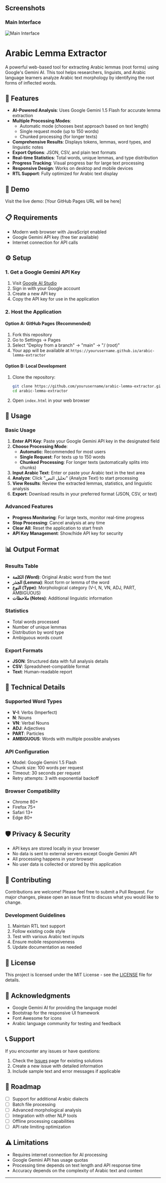 ## Screenshots

### Main Interface
![Main Interface](screenshots/msedge_7xgM9EmncK.png)

# Arabic Lemma Extractor

A powerful web-based tool for extracting Arabic lemmas (root forms) using Google's Gemini AI. This tool helps researchers, linguists, and Arabic language learners analyze Arabic text morphology by identifying the root forms of inflected words.

## 🌟 Features

- **AI-Powered Analysis**: Uses Google Gemini 1.5 Flash for accurate lemma extraction
- **Multiple Processing Modes**: 
  - Automatic mode (chooses best approach based on text length)
  - Single request mode (up to 150 words)
  - Chunked processing (for longer texts)
- **Comprehensive Results**: Displays tokens, lemmas, word types, and linguistic notes
- **Export Options**: JSON, CSV, and plain text formats
- **Real-time Statistics**: Total words, unique lemmas, and type distribution
- **Progress Tracking**: Visual progress bar for large text processing
- **Responsive Design**: Works on desktop and mobile devices
- **RTL Support**: Fully optimized for Arabic text display

## 🚀 Demo

Visit the live demo: [Your GitHub Pages URL will be here]

## 📋 Requirements

- Modern web browser with JavaScript enabled
- Google Gemini API key (free tier available)
- Internet connection for API calls

## ⚙️ Setup

### 1. Get a Google Gemini API Key

1. Visit [Google AI Studio](https://aistudio.google.com/app/apikey)
2. Sign in with your Google account
3. Create a new API key
4. Copy the API key for use in the application

### 2. Host the Application

#### Option A: GitHub Pages (Recommended)
1. Fork this repository
2. Go to Settings → Pages
3. Select "Deploy from a branch" → "main" → "/ (root)"
4. Your app will be available at `https://yourusername.github.io/arabic-lemma-extractor`

#### Option B: Local Development
1. Clone the repository:
   ```bash
   git clone https://github.com/yourusername/arabic-lemma-extractor.git
   cd arabic-lemma-extractor
   ```
2. Open `index.html` in your web browser

## 🎯 Usage

### Basic Usage

1. **Enter API Key**: Paste your Google Gemini API key in the designated field
2. **Choose Processing Mode**:
   - **Automatic**: Recommended for most users
   - **Single Request**: For texts up to 150 words
   - **Chunked Processing**: For longer texts (automatically splits into chunks)
3. **Input Arabic Text**: Enter or paste your Arabic text in the text area
4. **Analyze**: Click "تحليل النص" (Analyze Text) to start processing
5. **View Results**: Review the extracted lemmas, statistics, and linguistic analysis
6. **Export**: Download results in your preferred format (JSON, CSV, or text)

### Advanced Features

- **Progress Monitoring**: For large texts, monitor real-time progress
- **Stop Processing**: Cancel analysis at any time
- **Clear All**: Reset the application to start fresh
- **API Key Management**: Show/hide API key for security

## 📊 Output Format

### Results Table
- **الكلمة (Word)**: Original Arabic word from the text
- **الجذر (Lemma)**: Root form or lemma of the word
- **النوع (Type)**: Morphological category (V-I, N, VN, ADJ, PART, AMBIGUOUS)
- **ملاحظات (Notes)**: Additional linguistic information

### Statistics
- Total words processed
- Number of unique lemmas
- Distribution by word type
- Ambiguous words count

### Export Formats
- **JSON**: Structured data with full analysis details
- **CSV**: Spreadsheet-compatible format
- **Text**: Human-readable report

## 🔧 Technical Details

### Supported Word Types
- **V-I**: Verbs (Imperfect)
- **N**: Nouns
- **VN**: Verbal Nouns
- **ADJ**: Adjectives
- **PART**: Particles
- **AMBIGUOUS**: Words with multiple possible analyses

### API Configuration
- Model: Google Gemini 1.5 Flash
- Chunk size: 100 words per request
- Timeout: 30 seconds per request
- Retry attempts: 3 with exponential backoff

### Browser Compatibility
- Chrome 80+
- Firefox 75+
- Safari 13+
- Edge 80+

## 🛡️ Privacy & Security

- API keys are stored locally in your browser
- No data is sent to external servers except Google Gemini API
- All processing happens in your browser
- No user data is collected or stored by this application

## 🤝 Contributing

Contributions are welcome! Please feel free to submit a Pull Request. For major changes, please open an issue first to discuss what you would like to change.

### Development Guidelines
1. Maintain RTL text support
2. Follow existing code style
3. Test with various Arabic text inputs
4. Ensure mobile responsiveness
5. Update documentation as needed

## 📝 License

This project is licensed under the MIT License - see the [LICENSE](LICENSE) file for details.

## 🙏 Acknowledgments

- Google Gemini AI for providing the language model
- Bootstrap for the responsive UI framework
- Font Awesome for icons
- Arabic language community for testing and feedback

## 📞 Support

If you encounter any issues or have questions:

1. Check the [Issues](../../issues) page for existing solutions
2. Create a new issue with detailed information
3. Include sample text and error messages if applicable

## 🔮 Roadmap

- [ ] Support for additional Arabic dialects
- [ ] Batch file processing
- [ ] Advanced morphological analysis
- [ ] Integration with other NLP tools
- [ ] Offline processing capabilities
- [ ] API rate limiting optimization

## ⚠️ Limitations

- Requires internet connection for AI processing
- Google Gemini API has usage quotas
- Processing time depends on text length and API response time
- Accuracy depends on the complexity of Arabic text and context

---
